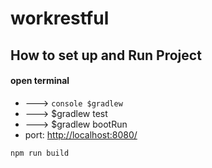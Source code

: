 # workrestful

## How to set up and Run Project
#### open terminal
+ ---> ```console $gradlew ```
+ ---> $gradlew test
+ ---> $gradlew bootRun
+ port: [http://localhost:8080/](#)

```properties
npm run build
``` 
